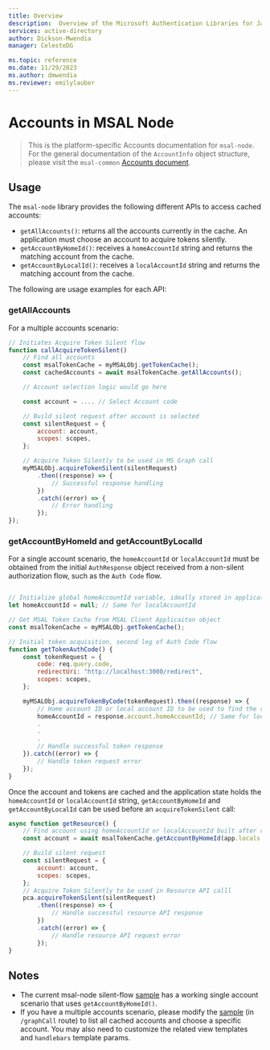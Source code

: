 ```yaml
---
title: Overview
description:  Overview of the Microsoft Authentication Libraries for JavaScript
services: active-directory
author: Dickson-Mwendia
manager: CelesteDG

ms.topic: reference
ms.date: 11/29/2023
ms.author: dmwendia
ms.reviewer: emilylauber
---
```


# Accounts in MSAL Node

> This is the platform-specific Accounts documentation for `msal-node`. For the general documentation of the `AccountInfo` object structure, please visit the `msal-common` [Accounts document](../../msal-common/docs/Accounts.md).

## Usage

The `msal-node` library provides the following different APIs to access cached accounts:

* `getAllAccounts()`: returns all the accounts currently in the cache. An application must choose an account to acquire tokens silently.
* `getAccountByHomeId()`: receives a `homeAccountId` string and returns the matching account from the cache.
* `getAccountByLocalId()`: receives a `localAccountId` string and returns the matching account from the cache.

The following are usage examples for each API:

### getAllAccounts

For a multiple accounts scenario:

```javascript
// Initiates Acquire Token Silent flow
function callAcquireTokenSilent()
    // Find all accounts
    const msalTokenCache = myMSALObj.getTokenCache();
    const cachedAccounts = await msalTokenCache.getAllAccounts();

    // Account selection logic would go here

    const account = .... // Select Account code

    // Build silent request after account is selected
    const silentRequest = {
        account: account,
        scopes: scopes,
    };

    // Acquire Token Silently to be used in MS Graph call
    myMSALObj.acquireTokenSilent(silentRequest)
        .then((response) => {
            // Successful response handling
        })
        .catch((error) => {
            // Error handling
        });
});
```

### getAccountByHomeId and getAccountByLocalId

For a single account scenario, the `homeAccountId` or `localAccountId` must be obtained from the initial `AuthResponse` object received from a non-silent authorization flow, such as the `Auth Code` flow.

```javascript

// Initialize global homeAccountId variable, ideally stored in application state
let homeAccountId = null; // Same for localAccountId

// Get MSAL Token Cache from MSAL Client Applicaiton object
const msalTokenCache = myMSALObj.getTokenCache();

// Initial token acquisition, second leg of Auth Code flow
function getTokenAuthCode() {
    const tokenRequest = {
        code: req.query.code,
        redirectUri: "http://localhost:3000/redirect",
        scopes: scopes,
    };

    myMSALObj.acquireTokenByCode(tokenRequest).then((response) => {
        // Home account ID or local account ID to be used to find the right account before acquireTokenSilent
        homeAccountId = response.account.homeAccountId; // Same for localAccountId
        .
        .
        .
        // Handle successful token response
    }).catch((error) => {
        // Handle token request error
    });
}
```

Once the account and tokens are cached and the application state holds the `homeAccountId` or `localAccountId` string, `getAccountByHomeId` and `getAccountByLocalId` can be used before an `acquireTokenSilent` call:

```javascript
async function getResource() {
    // Find account using homeAccountId or localAccountId built after receiving auth code token response
    const account = await msalTokenCache.getAccountByHomeId(app.locals.homeAccountId); // alternativley: await msalTokenCache.getAccountByLocalId(localAccountId) if using localAccountId

    // Build silent request
    const silentRequest = {
        account: account,
        scopes: scopes,
    };
    // Acquire Token Silently to be used in Resource API calll
    pca.acquireTokenSilent(silentRequest)
        .then((response) => {
            // Handle successful resource API response
        })
        .catch((error) => {
            // Handle resource API request error
        });
}
```

## Notes

* The current msal-node silent-flow [sample](../../../samples/msal-node-samples/silent-flow) has a working single account scenario that uses `getAccountByHomeId()`.
* If you have a multiple accounts scenario, please modify the [sample](../../../samples/msal-node-samples/silent-flow/index.js) (in `/graphCall` route) to list all cached accounts and choose a specific account. You may also need to customize the related view templates and `handlebars` template params.

